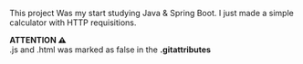 This project Was my start studying Java & Spring Boot. I just made a simple calculator with HTTP requisitions.

<b>ATTENTION ⚠️</b> <br>
.js and .html was marked as false in the <b>.gitattributes</b>
